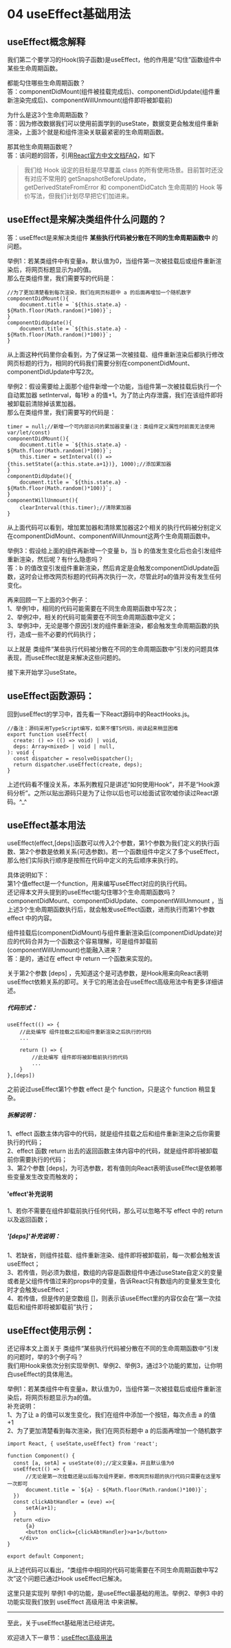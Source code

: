 # 04 useEffect基础用法

## useEffect概念解释
我们第二个要学习的Hook(钩子函数)是useEffect，他的作用是“勾住”函数组件中某些生命周期函数。

都能勾住哪些生命周期函数？  
答：componentDidMount(组件被挂载完成后)、componentDidUpdate(组件重新渲染完成后)、componentWillUnmount(组件即将被卸载前)

为什么是这3个生命周期函数？  
答：因为修改数据我们可以使用前面学到的useState，数据变更会触发组件重新渲染，上面3个就是和组件渲染关联最紧密的生命周期函数。  

那其他生命周期函数呢？  
答：该问题的回答，引用[React官方中文文档FAQ](https://react.docschina.org/docs/hooks-faq.html#do-hooks-cover-all-use-cases-for-classes)，如下  
> 我们给 Hook 设定的目标是尽早覆盖 class 的所有使用场景。目前暂时还没有对应不常用的 getSnapshotBeforeUpdate，getDerivedStateFromError 和 componentDidCatch 生命周期的 Hook 等价写法，但我们计划尽早把它们加进来。


## useEffect是来解决类组件什么问题的？
答：useEffect是来解决类组件 **某些执行代码被分散在不同的生命周期函数中** 的问题。  

举例1：若某类组件中有变量a，默认值为0，当组件第一次被挂载后或组件重新渲染后，将网页标题显示为a的值。  
那么在类组件里，我们需要写的代码是：

    //为了更加清楚看到每次渲染，我们在网页标题中 a 的后面再增加一个随机数字
    componentDidMount(){
        document.title = `${this.state.a} - ${Math.floor(Math.random()*100)}`;
    }
    componentDidUpdate(){
        document.title = `${this.state.a} - ${Math.floor(Math.random()*100)}`;
    }

从上面这种代码里你会看到，为了保证第一次被挂载、组件重新渲染后都执行修改网页标题的行为，相同的代码我们需要分别在componentDidMount、componentDidUpdate中写2次。  

举例2：假设需要给上面那个组件新增一个功能，当组件第一次被挂载后执行一个自动累加器 setInterval，每1秒 a 的值+1。为了防止内存泄露，我们在该组件即将被卸载前清除掉该累加器。  
那么在类组件里，我们需要写的代码是：  

    timer = null;//新增一个可内部访问的累加器变量(注：类组件定义属性时前面无法使用 var/let/const)
    componentDidMount(){
        document.title = `${this.state.a} - ${Math.floor(Math.random()*100)}`;
        this.timer = setInterval(() => {this.setState({a:this.state.a+1})}, 1000);//添加累加器
    }
    componentDidUpdate(){
        document.title = `${this.state.a} - ${Math.floor(Math.random()*100)}`; 
    }
    componentWillUnmount(){
        clearInterval(this.timer);//清除累加器
    }

从上面代码可以看到，增加累加器和清除累加器这2个相关的执行代码被分别定义在componentDidMount、componentWillUnmount这两个生命周期函数中。  

举例3：假设给上面的组件再新增一个变量 b，当 b 的值发生变化后也会引发组件重新渲染，然后呢？有什么隐患吗？  
答：b 的值改变引发组件重新渲染，然后肯定是会触发componentDidUpdate函数，这时会让修改网页标题的代码再次执行一次，尽管此时a的值并没有发生任何变化。  

再来回顾一下上面的3个例子：  
1、举例1中，相同的代码可能需要在不同生命周期函数中写2次；  
2、举例2中，相关的代码可能需要在不同生命周期函数中定义；  
3、举例3中，无论是哪个原因引发的组件重新渲染，都会触发生命周期函数的执行，造成一些不必要的代码执行；  

以上就是 类组件“某些执行代码被分散在不同的生命周期函数中”引发的问题具体表现，而useEffect就是来解决这些问题的。  

接下来开始学习useState。 

## useEffect函数源码：  
回到useEffect的学习中，首先看一下React源码中的ReactHooks.js。  

    //备注：源码采用TypeScript编写，如果不懂TS代码，阅读起来稍显困难
    export function useEffect(
      create: () => (() => void) | void,
      deps: Array<mixed> | void | null,
    ): void {
      const dispatcher = resolveDispatcher();
      return dispatcher.useEffect(create, deps);
    }

上述代码看不懂没关系，本系列教程只是讲述“如何使用Hook”，并不是“Hook源码分析”。之所以贴出源码只是为了让你以后也可以给面试官吹嘘你读过React源码。^_^  


## useEffect基本用法

useEffect(effect,[deps])函数可以传入2个参数，第1个参数为我们定义的执行函数、第2个参数是依赖关系(可选参数)。若一个函数组件中定义了多个useEffect，那么他们实际执行顺序是按照在代码中定义的先后顺序来执行的。  

具体说明如下：    
第1个值effect是一个function，用来编写useEffect对应的执行代码。  
还记得本文开头提到的useEffect能勾住哪3个生命周期函数吗？  
componentDidMount、componentDidUpdate、componentWillUnmount ，当上述3个生命周期函数执行后，就会触发useEffect函数，进而执行而第1个参数 effect 中的内容。

组件挂载后(componentDidMount)与组件重新渲染后(componentDidUpdate)对应的代码合并为一个函数这个容易理解，可是组件卸载前(componentWillUnmount)也能融入进来？  
答：是的，通过在 effect 中 return 一个函数来实现的。

关于第2个参数 [deps] ，先知道这个是可选参数，是Hook用来向React表明useEffect依赖关系的即可。关于它的用法会在useEffect高级用法中有更多详细讲述。  

##### 代码形式：  

    useEffect(() => {
        //此处编写 组件挂载之后和组件重新渲染之后执行的代码
        ...

        return () => {
            //此处编写 组件即将被卸载前执行的代码
            ...
        }
    },[deps])


之前说过useEffect第1个参数 effect 是个 function，只是这个 function 稍显复杂。

##### 拆解说明：  

1、effect 函数主体内容中的代码，就是组件挂载之后和组件重新渲染之后你需要执行的代码；  
2、effect 函数 return 出去的返回函数主体内容中的代码，就是组件即将被卸载前你需要执行的代码；  
3、第2个参数 [deps]，为可选参数，若有值则向React表明该useEffect是依赖哪些变量发生改变而触发的；

#### 'effect'补充说明
1、若你不需要在组件卸载前执行任何代码，那么可以忽略不写 effect 中的 return 以及返回函数；

##### '[deps]'补充说明：  
1、若缺省，则组件挂载、组件重新渲染、组件即将被卸载前，每一次都会触发该useEffect；  
3、若传值，则必须为数组，数组的内容是函数组件中通过useState自定义的变量或者是父组件传值过来的props中的变量，告诉React只有数组内的变量发生变化时才会触发useEffect；  
4、若传值，但是传的是空数组 []，则表示该useEffect里的内容仅会在“第一次挂载后和组件即将被卸载前”执行；    


## useEffect使用示例：  

还记得本文上面关于 类组件“某些执行代码被分散在不同的生命周期函数中”引发的问题时，举的3个例子吗？  
我们用Hook来依次分别实现举例1、举例2、举例3，通过3个功能的累加，让你明白useEffect的具体用法。

举例1：若某类组件中有变量a，默认值为0，当组件第一次被挂载后或组件重新渲染后，将网页标题显示为a的值。   
补充说明：  
1、为了让 a 的值可以发生变化，我们在组件中添加一个按钮，每次点击 a 的值 +1  
2、为了更加清楚看到每次渲染，我们在网页标题中 a 的后面再增加一个随机数字

    import React, { useState,useEffect} from 'react';

    function Component() {
      const [a, setA] = useState(0);//定义变量a，并且默认值为0
      useEffect(() => {
          //无论是第一次挂载还是以后每次组件更新，修改网页标题的执行代码只需要在这里写一次即可
          document.title = `${a} - ${Math.floor(Math.random()*100)}`;
      })
      const clickAbtHandler = (eve) =>{
          setA(a+1);
      }
      return <div>
          {a}
          <button onClick={clickAbtHandler}>a+1</button>
        </div>
    }

    export default Component;

从上述代码可以看出，“类组件中相同的代码可能需要在不同生命周期函数中写2次”这个问题已通过Hook useEffect已解决。  

这里只是实现列 举例1 中的功能，是useEffect最基础的用法。举例2、举例3 中的功能实现我们放到 useEffect 高级用法 中来讲解。  


---

至此，关于useEffect基础用法已经讲完。

欢迎进入下一章节：[useEffect高级用法](https://github.com/puxiao/react-hook-tutorial/blob/master/05%20useEffect%E9%AB%98%E7%BA%A7%E7%94%A8%E6%B3%95.md)
